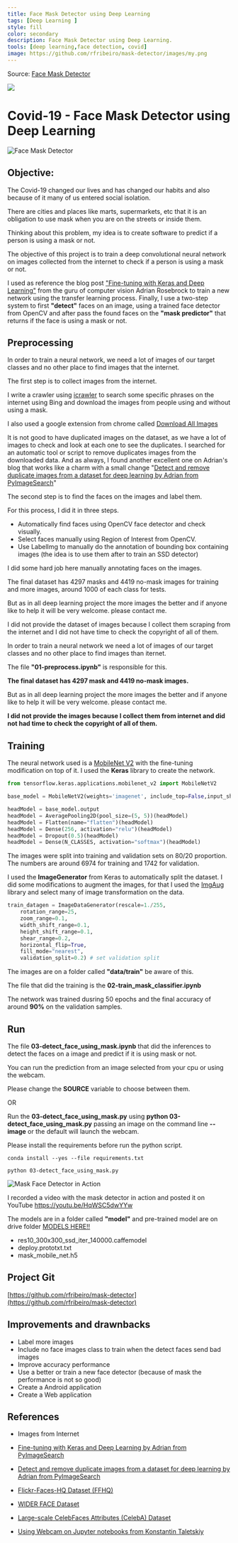 ```yaml
---
title: Face Mask Detector using Deep Learning
tags: [Deep Learning ]
style: fill
color: secondary
description: Face Mask Detector using Deep Learning.
tools: [deep learning,face detection, covid]
image: https://github.com/rfribeiro/mask-detector/images/my.png
---
```


Source: [Face Mask Detector](https://github.com/rfribeiro/mask-detector)

![](https://github.com/rfribeiro/mask-detector)

# Covid-19 - Face Mask Detector using Deep Learning

![Face Mask Detector](https://github.com/rfribeiro/mask-detector/images/my.png)
## Objective:

The Covid-19 changed our lives and has changed our habits and also because of it many of us entered social isolation.

There are cities and places like marts, supermarkets, etc that it is an obligation to use mask when you are on the streets or inside them.

Thinking about this problem, my idea is to create software to predict if a person is using a mask or not.

The objective of this project is to train a deep convolutional neural network on images collected from the internet to check if a person is using a mask or not.

I used as reference the blog post ["Fine-tuning with Keras and Deep Learning"](https://www.pyimagesearch.com/2019/06/03/fine-tuning-with-keras-and-deep-learning/) from the guru of computer vision Adrian Rosebrock to train a new network using the transfer learning process.
Finally, I use a two-step system to first **"detect"** faces on an image, using a trained face detector from OpenCV and after pass the found faces on the **"mask predictor"** that returns if the face is using a mask or not.


## Preprocessing

In order to train a neural network, we need a lot of images of our target classes and no other place to find images that the internet.

The first step is to collect images from the internet.

I write a crawler using [icrawler](https://pypi.org/project/icrawler/) to search some specific phrases on the internet using Bing and download the images from people using and without using a mask.

I also used a google extension from chrome called  [Download All Images](https://chrome.google.com/webstore/detail/download-all-images/ifipmflagepipjokmbdecpmjbibjnakm)

It is not good to have duplicated images on the dataset, as we have a lot of images to check and look at each one to see the duplicates. I searched for an automatic tool or script to remove duplicates images from the downloaded data. And as always, I found another excellent one on Adrian's blog that works like a charm with a small change "[Detect and remove duplicate images from a dataset for deep learning by Adrian from PyImageSearch](https://www.pyimagesearch.com/2020/04/20/detect-and-remove-duplicate-images-from-a-dataset-for-deep-learning/)"

The second step is to find the faces on the images and label them.

For this process, I did it in three steps.
- Automatically find faces using OpenCV face detector and check visually.
- Select faces manually using Region of Interest from OpenCV.
- Use LabelImg to manually do the annotation of bounding box containing images (the idea is to use them after to train an SSD detector)

I did some hard job here manually annotating faces on the images.

The final dataset has 4297 masks and 4419 no-mask images for training and more images, around 1000 of each class for tests.

But as in all deep learning project the more images the better and if anyone like to help it will be very welcome. please contact me.

I did not provide the dataset of images because I collect them scraping from the internet and I did not have time to check the copyright of all of them.

In order to train a neural network we need a lot of images of our target classes and no other place to find images than iternet.

The file **"01-preprocess.ipynb"** is responsible for this.


**The final dataset has 4297 mask and 4419 no-mask images.**

But as in all deep learning project the more images the better and if anyone like to help it will be very welcome. please contact me.

**I did not provide the images because I collect them from internet and did not had time to check the copyright of all of them.**

## Training

The neural network used is a [MobileNet V2](https://keras.io/applications/) with the fine-tuning modification on top of it. I used the **Keras** library to create the network.

```python
from tensorflow.keras.applications.mobilenet_v2 import MobileNetV2

base_model = MobileNetV2(weights='imagenet', include_top=False,input_shape=None, input_tensor=input_tensor)

headModel = base_model.output
headModel = AveragePooling2D(pool_size=(5, 5))(headModel)
headModel = Flatten(name="flatten")(headModel)
headModel = Dense(256, activation="relu")(headModel)
headModel = Dropout(0.5)(headModel)
headModel = Dense(N_CLASSES, activation="softmax")(headModel)
```

The images were split into training and validation sets on 80/20 proportion. The numbers are around 6974 for training and 1742 for validation. 

I used the **ImageGenerator** from Keras to automatically split the dataset. I did some modifications to augment the images, for that I used the [ImgAug](https://github.com/aleju/imgaug) library and select many of image transformation on the data.

``` python
train_datagen = ImageDataGenerator(rescale=1./255,
    rotation_range=25,
    zoom_range=0.1,
    width_shift_range=0.1,
    height_shift_range=0.1,
    shear_range=0.2,
    horizontal_flip=True,
    fill_mode="nearest",
    validation_split=0.2) # set validation split
```

The images are on a folder called **"data/train"** be aware of this.

The file that did the training is the **02-train_mask_classifier.ipynb**

The network was trained dusring 50 epochs and the final accuracy of around **90%** on the validation samples.

## Run

The file **03-detect_face_using_mask.ipynb** that did the inferences to detect the faces on a image and predict if it is using mask or not.

You can run the prediction from an image selected from your cpu or using the webcam.

Please change the **SOURCE** variable to choose between them.

OR

Run the **03-detect_face_using_mask.py** using **python 03-detect_face_using_mask.py** passing an image on the command line **--image** or the default will launch the webcam. 

Please install the requirements before run the python script.

``` shell
conda install --yes --file requirements.txt

python 03-detect_face_using_mask.py
```

![Mask Face Detector in Action](https://github.com/rfribeiro/mask-detector/images/Mask_Detector_using_Deep_Learning.gif)

I recorded a video with the mask detector in action and posted it on YouTube https://youtu.be/HqWSC5dwYYw

The models are in a folder called **"model"** and pre-trained model are on drive folder [MODELS HERE!!](https://drive.google.com/open?id=1WNttcVDXo49R9hTG3P3J5iHB73dNTf2B)
- res10_300x300_ssd_iter_140000.caffemodel
- deploy.prototxt.txt
- mask_mobile_net.h5

## Project Git

[https://github.com/rfribeiro/mask-detector](https://github.com/rfribeiro/mask-detector)

## Improvements and drawnbacks

- Label more images
- Include no face images class to train when the detect faces send bad images
- Improve accuracy performance
- Use a better or train a new face detector (because of mask the performance is not so good)
- Create a Android application
- Create a Web application

## References
- Images from Internet

- [Fine-tuning with Keras and Deep Learning by Adrian from PyImageSearch](https://www.pyimagesearch.com/2019/06/03/fine-tuning-with-keras-and-deep-learning/)

- [Detect and remove duplicate images from a dataset for deep learning by Adrian from PyImageSearch](https://www.pyimagesearch.com/2020/04/20/detect-and-remove-duplicate-images-from-a-dataset-for-deep-learning/)

- [Flickr-Faces-HQ Dataset (FFHQ)](https://github.com/NVlabs/ffhq-dataset)

- [WIDER FACE Dataset](http://shuoyang1213.me/WIDERFACE/)

- [Large-scale CelebFaces Attributes (CelebA) Dataset](http://mmlab.ie.cuhk.edu.hk/projects/CelebA.html)

- [Using Webcam on Jupyter notebooks from Konstantin Taletskiy](https://github.com/ktaletsk/NCCV/blob/master/1_OpenCV_Jupyter_webcam.ipynb)